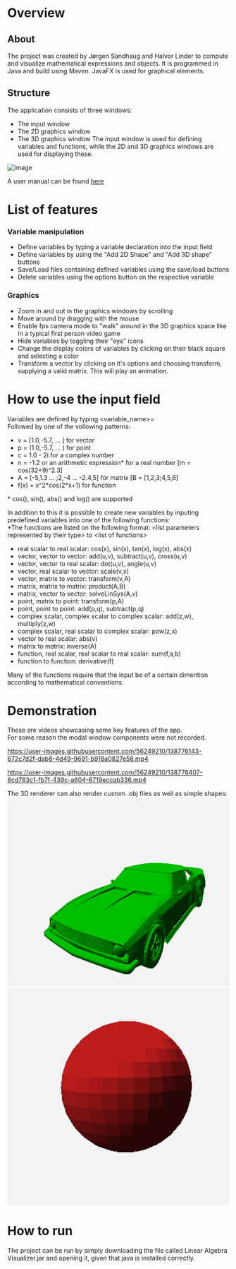 # Overview 

## About
The project was created by Jørgen Sandhaug and Halvor Linder to compute and visualize mathematical expressions and objects. 
It is programmed in Java and build using Maven. JavaFX is used for graphical elements.
## Structure 
The application consists of three windows:  
- The input window
- The 2D graphics window
- The 3D graphics window
The input window is used for defining variables and functions, while the 2D and 3D graphics windows are used for displaying these.

![image](https://user-images.githubusercontent.com/56249210/138767908-797cfc1e-e840-4a56-a200-d2f2dc4ad36e.png)

A user manual can be found [here](USER_MANUAL.md)


# List of features
### Variable manipulation
- Define variables by typing a variable declaration into the input field
- Define variables by using the "Add 2D Shape" and "Add 3D shape" buttons
- Save/Load files containing defined variables using the save/load buttons
- Delete variables using the options button on the respective variable
### Graphics
- Zoom in and out in the graphics windows by scrolling 
- Move around by dragging with the mouse
- Enable fps camera mode to "walk" around in the 3D graphics space like in a typical first person video game
- Hide variables by toggling their "eye" icons 
- Change the display colors of variables by clicking on their black square and selecting a color
- Transform a vector by clicking on it's options and choosing transform, supplying a valid matrix. This will play an animation.

# How to use the input field
Variables are defined by typing <variable_name>=  
Followed by one of the vollowing patterns:
- v = \[1.0,-5.7, ... ] for vector  
- p = (1.0,-5.7, ... ) for point  
- c = 1.0 - 2i for a complex number  
- n = -1.2 or an arithmetic expression* for a real number \[m = cos(32+9)^2.3]  
- A = \[-5,1.3 ... ;2,-4 ... -2.4,5] for matrix \[B = \[1,2,3;4,5,6]   
- f(x) = x^2\*cos(2\*x+1) for function  

\* cos(), sin(), abs() and log() are supported 

In addition to this it is possible to create new variables by inputing predefined variables into one of the following functions:  
*The functions are listed on the following format: \<list parameters represented by their type> to \<list of functions>    

- real scalar to real scalar: cos(x), sin(x), tan(x), log(x), abs(x)
- vector, vector to vector: add(u,v), subtract(u,v), cross(u,v)
- vector, vector to real scalar: dot(u,v), angle(u,v)
- vector, real scalar to vector: scale(v,x)
- vector, matrix to vector: transform(v,A)
- matrix, matrix to matrix: product(A,B)
- matrix, vector to vector: solveLinSys(A,v)
- point, matrix to point: transform(p,A)
- point, point to point: add(p,q), subtract(p,q)
- complex scalar, complex scalar to complex scalar: add(z,w), multiply(z,w)
- complex scalar, real scalar to complex scalar: pow(z,x)
- vector to real scalar: abs(v)
- matrix to matrix: inverse(A)
- function, real scalar, real scalar to real scalar: sum(f,a,b)
- function to function: derivative(f)

 Many of the functions require that the input be of a certain dimention according to mathematical conventions.
 
 # Demonstration
 These are videos showcasing some key features of the app.  
 For some reason the modal window components were not recorded.  
 
https://user-images.githubusercontent.com/56249210/138776143-672c7d2f-dab8-4d49-9691-b918a0827e58.mp4

https://user-images.githubusercontent.com/56249210/138776407-8cd783c1-fb7f-439c-a604-6719eccab336.mp4

The 3D renderer can also render custom .obj files as well as simple shapes:
![car obj](demo_files/car.png)
![sphere](demo_files/sphere.png)


# How to run 
The project can be run by simply downloading the file called Linear Algebra Visualizer.jar and opening it, given that java is installed correctly.


